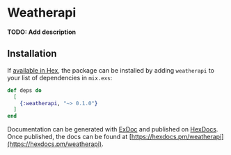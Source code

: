 # Weatherapi

**TODO: Add description**

## Installation

If [available in Hex](https://hex.pm/docs/publish), the package can be installed
by adding `weatherapi` to your list of dependencies in `mix.exs`:

```elixir
def deps do
  [
    {:weatherapi, "~> 0.1.0"}
  ]
end
```

Documentation can be generated with [ExDoc](https://github.com/elixir-lang/ex_doc)
and published on [HexDocs](https://hexdocs.pm). Once published, the docs can
be found at [https://hexdocs.pm/weatherapi](https://hexdocs.pm/weatherapi).

